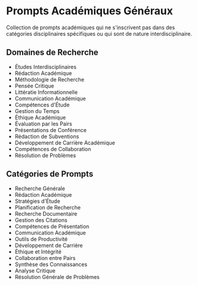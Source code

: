 # Prompts Académiques Généraux

Collection de prompts académiques qui ne s'inscrivent pas dans des catégories disciplinaires spécifiques ou qui sont de nature interdisciplinaire.

## Domaines de Recherche
- Études Interdisciplinaires
- Rédaction Académique
- Méthodologie de Recherche
- Pensée Critique
- Littératie Informationnelle
- Communication Académique
- Compétences d'Étude
- Gestion du Temps
- Éthique Académique
- Évaluation par les Pairs
- Présentations de Conférence
- Rédaction de Subventions
- Développement de Carrière Académique
- Compétences de Collaboration
- Résolution de Problèmes

## Catégories de Prompts
- Recherche Générale
- Rédaction Académique
- Stratégies d'Étude
- Planification de Recherche
- Recherche Documentaire
- Gestion des Citations
- Compétences de Présentation
- Communication Académique
- Outils de Productivité
- Développement de Carrière
- Éthique et Intégrité
- Collaboration entre Pairs
- Synthèse des Connaissances
- Analyse Critique
- Résolution Générale de Problèmes